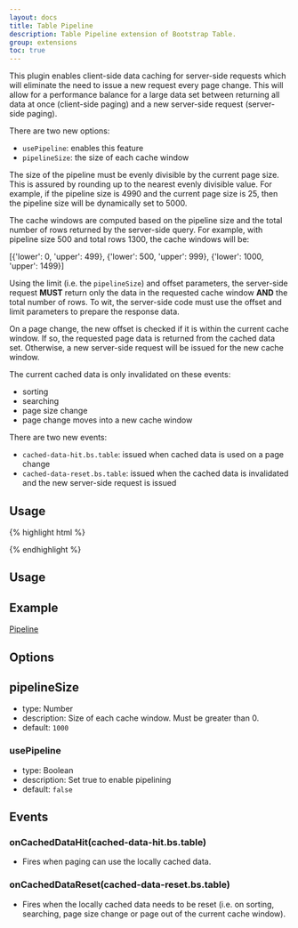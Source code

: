```yaml
---
layout: docs
title: Table Pipeline
description: Table Pipeline extension of Bootstrap Table.
group: extensions
toc: true
---
```


This plugin enables client-side data caching for server-side requests which will
eliminate the need to issue a new request every page change. This will allow
for a performance balance for a large data set between returning all data at once
(client-side paging) and a new server-side request (server-side paging).

There are two new options:
- `usePipeline`: enables this feature
- `pipelineSize`: the size of each cache window

The size of the pipeline must be evenly divisible by the current page size. This is
assured by rounding up to the nearest evenly divisible value. For example, if
the pipeline size is 4990 and the current page size is 25, then the pipeline size will
be dynamically set to 5000.

The cache windows are computed based on the pipeline size and the total number of rows
returned by the server-side query. For example, with pipeline size 500 and total rows
1300, the cache windows will be:

[{'lower': 0, 'upper': 499}, {'lower': 500, 'upper': 999}, {'lower': 1000, 'upper': 1499}]

Using the limit (i.e. the `pipelineSize`) and offset parameters, the server-side request
**MUST** return only the data in the requested cache window **AND** the total number of rows.
To wit, the server-side code must use the offset and limit parameters to prepare the response
data.

On a page change, the new offset is checked if it is within the current cache window. If so,
the requested page data is returned from the cached data set. Otherwise, a new server-side
request will be issued for the new cache window.

The current cached data is only invalidated on these events:

- sorting
- searching
- page size change
- page change moves into a new cache window

There are two new events:
- `cached-data-hit.bs.table`: issued when cached data is used on a page change
- `cached-data-reset.bs.table`: issued when the cached data is invalidated and the new server-side request is issued

## Usage

{% highlight html %}
<script src="extensions/pipeline/bootstrap-table-pipeline.js"></script>
{% endhighlight %}

## Usage

## Example

[Pipeline](https://examples.bootstrap-table.com/#extensions/pipeline.html)

## Options

## pipelineSize

* type: Number
* description: Size of each cache window. Must be greater than 0.
* default: `1000`

### usePipeline

* type: Boolean
* description: Set true to enable pipelining
* default: `false`

## Events

### onCachedDataHit(cached-data-hit.bs.table)

* Fires when paging can use the locally cached data.

### onCachedDataReset(cached-data-reset.bs.table)

* Fires when the locally cached data needs to be reset (i.e. on sorting, searching, page size change or page out of the current cache window).
